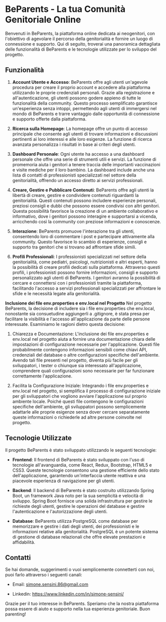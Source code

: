 # BeParents - La tua Comunità Genitoriale Online

Benvenuti in BeParents, la piattaforma online dedicata ai neogenitori, con l'obiettivo di agevolare il percorso della genitorialità e fornire un luogo di connessione e supporto. Qui di seguito, troverai una panoramica dettagliata delle funzionalità di BeParents e le tecnologie utilizzate per lo sviluppo del progetto.

## Funzionalità

1. **Account Utente e Accesso**: BeParents offre agli utenti un'agevole procedura per creare il proprio account e accedere alla piattaforma utilizzando le proprie credenziali personali. Grazie alla registrazione e all'autenticazione, gli utenti possono godere appieno di tutte le funzionalità della community. Questo processo semplificato garantisce un'esperienza senza intoppi, permettendo agli utenti di immergersi nel mondo di BeParents e trarre vantaggio dalle opportunità di connessione e supporto offerte dalla piattaforma.

2. **Ricerca sulla Homepage**: La homepage offre un punto di accesso principale che consente agli utenti di trovare informazioni e discussioni pertinenti ai loro interessi e alle loro esigenze. La funzione di ricerca avanzata personalizza i risultati in base ai criteri degli utenti.

3. **Dashboard Personale**: Ogni utente ha accesso a una dashboard personale che offre una serie di strumenti utili e servizi. La funzione di promemoria aiuta i genitori a tenere traccia delle importanti vaccinazioni e visite mediche per il loro bambino. La dashboard include anche una lista di contatti di professionisti specializzati nel settore della genitorialità, offrendo un accesso diretto ai servizi professionali.

4. **Creare, Gestire e Pubblicare Contenuti**: BeParents offre agli utenti la libertà di creare, gestire e condividere contenuti riguardanti la genitorialità. Questi contenuti possono includere esperienze personali, preziosi consigli e dubbi che possono essere condivisi con altri genitori. Questa possibilità favorisce la creazione di un ambiente collaborativo e informativo, dove i genitori possono interagire e supportarsi a vicenda, arricchendo così la community con preziose informazioni e conoscenze.

5. **Interazione**: BeParents promuove l'interazione tra gli utenti, consentendo loro di commentare i post e partecipare attivamente alla community. Questo favorisce lo scambio di esperienze, consigli e supporto tra genitori che si trovano ad affrontare sfide simili.

6. **Profili Professionali**: I professionisti specializzati nel settore della genitorialità, come pediatri, psicologi, nutrizionisti e altri esperti, hanno la possibilità di creare profili dedicati sulla piattaforma. Attraverso questi profili, i professionisti possono fornire informazioni, consigli e supporto personalizzato agli utenti di BeParents. I genitori avranno la possibilità di cercare e connettersi con i professionisti tramite la piattaforma, facilitando l'accesso a servizi professionali specializzati per affrontare le sfide e le necessità legate alla genitorialità.

**Inclusione dei file env.properties e env.local nel Progetto**
Nel progetto BeParents, la decisione di includere sia i file env.properties che env.local, nonostante sia consuetudine aggiungerli a .gitignore, è stata presa per facilitare la visibilità e l'accesso all'applicazione da parte delle persone interessate. Esaminiamo le ragioni dietro questa decisione:

1. Chiarezza e Documentazione:
   L'inclusione dei file env.properties e env.local nel progetto aiuta a fornire una documentazione chiara delle impostazioni di configurazione necessarie per l'applicazione. Questi file probabilmente contengono informazioni sensibili come chiavi API, credenziali del database o altre configurazioni specifiche dell'ambiente. Avendo tali file presenti nel progetto, diventa più facile per gli sviluppatori, i tester o chiunque sia interessato all'applicazione, comprendere quali configurazioni sono necessarie per far funzionare correttamente l'applicazione.

2. Facilita la Configurazione Iniziale:
   Integrando i file env.properties e env.local nel progetto, si semplifica il processo di configurazione iniziale per gli sviluppatori che vogliono avviare l'applicazione sul proprio ambiente locale. Poiché questi file contengono le configurazioni specifiche dell'ambiente, gli sviluppatori possono semplicemente adattarle alle proprie esigenze senza dover cercare separatamente queste informazioni o richiederle ad altre persone coinvolte nel progetto.

## Tecnologie Utilizzate

Il progetto BeParents è stato sviluppato utilizzando le seguenti tecnologie:

- **Frontend**: Il frontend di BeParents è stato sviluppato con l'uso di tecnologie all'avanguardia, come React, Redux, Bootstrap, HTML5 e CSS3. Queste tecnologie consentono una gestione efficiente dello stato dell'applicazione, garantendo un'interfaccia utente reattiva e una piacevole esperienza di navigazione per gli utenti.

- **Backend**: Il backend di BeParents è stato costruito utilizzando Spring Boot, un framework Java noto per la sua semplicità e velocità di sviluppo. Spring Boot fornisce una solida infrastruttura per gestire le richieste degli utenti, gestire le operazioni del database e gestire l'autenticazione e l'autorizzazione degli utenti.

- **Database**: BeParents utilizza PostgreSQL come database per memorizzare e gestire i dati degli utenti, dei professionisti e le informazioni relative alla genitorialità. PostgreSQL è un potente sistema di gestione di database relazionali che offre elevate prestazioni e affidabilità.

## Contatti

Se hai domande, suggerimenti o vuoi semplicemente connetterti con noi, puoi farlo attraverso i seguenti canali:

- Email: simone.sensini.86@gmail.com

- Linkedin: https://www.linkedin.com/in/simone-sensini/

Grazie per il tuo interesse in BeParents. Speriamo che la nostra piattaforma possa essere di aiuto e supporto nella tua esperienza genitoriale. Buon parenting!
